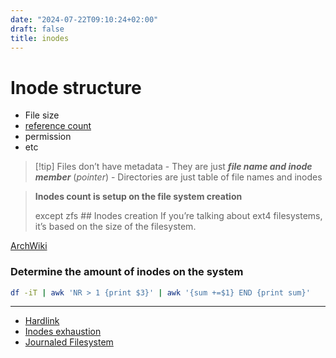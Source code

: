 ```yaml
---
date: "2024-07-22T09:10:24+02:00"
draft: false
title: inodes
---
```


# Inode structure

-   File size
-   [reference count](/reference_count)
-   permission
-   etc

> \[!tip\] Files don’t have metadata - They are just ***file name and
> inode member*** (*pointer*) - Directories are just table of file names
> and inodes

> **Inodes count is setup on the file system creation**
>
> except zfs ## Inodes creation If you’re talking about ext4
> filesystems, it’s based on the size of the filesystem.

[ArchWiki](https://wiki.archlinux.org/index.php/ext4#Bytes-per-inode_ratio)

### Determine the amount of inodes on the system

``` bash
df -iT | awk 'NR > 1 {print $3}' | awk '{sum +=$1} END {print sum}'
```

------------------------------------------------------------------------

-   [Hardlink](/Linux/hardlink)
-   [Inodes exhaustion](/inodes_exhaustion)
-   [Journaled Filesystem](/file_systmes/journaled_fs)
